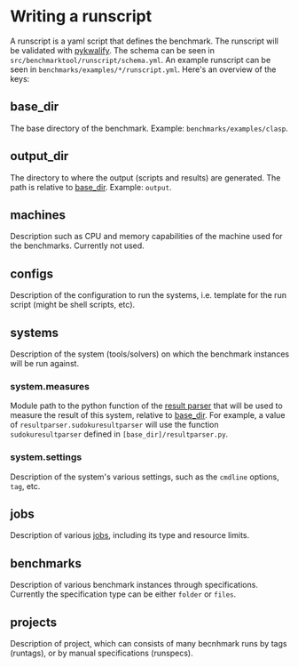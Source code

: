 # Writing a runscript

A runscript is a yaml script that defines the benchmark. The runscript will be validated with [pykwalify](https://pykwalify.readthedocs.io/en/master/). The schema can be seen in `src/benchmarktool/runscript/schema.yml`. An example runscript can be seen in `benchmarks/examples/*/runscript.yml`. Here's an overview of the keys:

## base_dir

The base directory of the benchmark. Example: `benchmarks/examples/clasp`.

## output_dir

The directory to where the output (scripts and results) are generated. The path is relative to [base_dir](#base_dir). Example: `output`.

## machines

Description such as CPU and memory capabilities of the machine used for the benchmarks. Currently not used.

## configs

Description of the configuration to run the systems, i.e. template for the run script (might be shell scripts, etc).

## systems

Description of the system (tools/solvers) on which the benchmark instances will be run against.

### system.measures

Module path to the python function of the [result parser](#) that will be used to measure the result of this system, relative to [base_dir](#base_dir). For example, a value of `resultparser.sudokuresultparser` will use the function `sudokuresultparser` defined in `[base_dir]/resultparser.py`.

### system.settings

Description of the system's various settings, such as the `cmdline` options, `tag`, etc.

## jobs

Description of various [jobs](#), including its type and resource limits.

## benchmarks

Description of various benchmark instances through specifications. Currently the specification type can be either `folder` or `files`.

## projects

Description of project, which can consists of many becnhmark runs by tags (runtags), or by manual specifications (runspecs).
